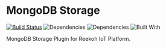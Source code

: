 # MongoDB Storage

[![Build Status](https://travis-ci.org/Reekoh/mongodb-storage.svg)](https://travis-ci.org/Reekoh/mongodb-storage)
![Dependencies](https://img.shields.io/david/Reekoh/mongodb-storage.svg)
![Dependencies](https://img.shields.io/david/dev/Reekoh/mongodb-storage.svg)
![Built With](https://img.shields.io/badge/built%20with-gulp-red.svg)

MongoDB Storage Plugin for Reekoh IoT Platform.
